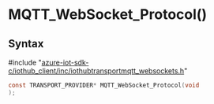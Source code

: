 # MQTT_WebSocket_Protocol()

## Syntax

\#include "[azure-iot-sdk-c/iothub_client/inc/iothubtransportmqtt_websockets.h](../iot-c-ref-iothubtransportmqtt-websockets-h.md)"  
```C
const TRANSPORT_PROVIDER* MQTT_WebSocket_Protocol(void
);
```

